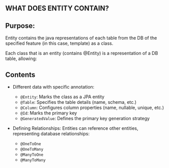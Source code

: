## WHAT DOES ENTITY CONTAIN?

## Purpose:

Entity contains the java representations of each table from the DB of the specified feature (in this case, template) as a class.

Each class that is an entity (contains @Entity) is a representation of a DB table, allowing:
## Contents
- Different data with specific annotation:

  - `@Entity`: Marks the class as a JPA entity
  - `@Table`: Specifies the table details (name, schema, etc.)
  - `@Column`: Configures column properties (name, nullable, unique, etc.)
  - `@Id`: Marks the primary key
  - `@GeneratedValue`: Defines the primary key generation strategy


- Defining Relationships: Entities can reference other entities, representing database relationships:

  - `@OneToOne`
  - `@OneToMany`
  - `@ManyToOne`
  - `@ManyToMany`